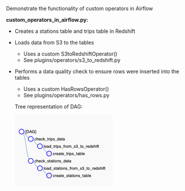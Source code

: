 Demonstrate the functionality of custom operators in Airflow

**custom_operators_in_airflow.py:**

* Creates a stations table and trips table in Redshift
* Loads data from S3 to the tables
  * Uses a custom S3toRedshiftOperator()
  * See plugins/operators/s3_to_redshift.py
* Performs a data quality check to ensure rows were inserted into the tables
  * Uses a custom HasRowsOperator()
  * See plugins/operators/has_rows.py
  
  Tree representation of DAG:
  
  ![alt text](images/custom_op.png?raw=true)

